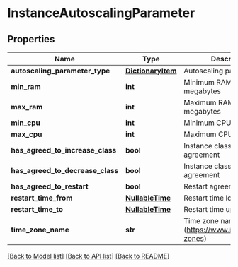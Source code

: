 # InstanceAutoscalingParameter

## Properties
Name | Type | Description | Notes
------------ | ------------- | ------------- | -------------
**autoscaling_parameter_type** | [**DictionaryItem**](DictionaryItem.md) | Autoscaling parameter type | [optional] 
**min_ram** | **int** | Minimum RAM capacity in megabytes | [optional] 
**max_ram** | **int** | Maximum RAM capacity in megabytes | [optional] 
**min_cpu** | **int** | Minimum CPU count | [optional] 
**max_cpu** | **int** | Maximum CPU count | [optional] 
**has_agreed_to_increase_class** | **bool** | Instance class increase agreement | [optional] 
**has_agreed_to_decrease_class** | **bool** | Instance class decrease agreement | [optional] 
**has_agreed_to_restart** | **bool** | Restart agreement | [optional] 
**restart_time_from** | [**NullableTime**](NullableTime.md) | Restart time lower limit | [optional] 
**restart_time_to** | [**NullableTime**](NullableTime.md) | Restart time upper limit | [optional] 
**time_zone_name** | **str** | Time zone name (https://www.iana.org/time-zones) | [optional] 

[[Back to Model list]](../README.md#documentation-for-models) [[Back to API list]](../README.md#documentation-for-api-endpoints) [[Back to README]](../README.md)


